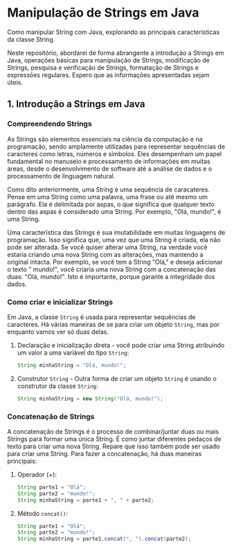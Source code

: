 # Manipulação de Strings em Java
Como manipular String com Java, explorando as principais características da classe String.

Neste repositório, abordarei de forma abrangente a introdução a Strings em Java, operações básicas para manipulação de Strings, modificação de Strings, pesquisa e verificação de Strings, formatação de Strings e expressões regulares. Espero que as informações apresentadas sejam úteis.



## 1. Introdução a Strings em Java


### Compreendendo Strings
As Strings são elementos essenciais na ciência da computação e na programação, sendo amplamente utilizadas para representar sequências de caracteres como letras, números e símbolos. Eles desempenham um papel fundamental no manuseio e processamento de informações em muitas áreas, desde o desenvolvimento de software até a análise de dados e o processamento de linguagem natural.

Como dito anteriormente, uma String é uma sequência de caracateres. Pense em uma String como uma palavra, uma frase ou até mesmo um parágrafo. Ela é delimitada por aspas, o que significa que qualquer texto dentro das aspas é considerado uma String. Por exemplo, "Olá, mundo!", é uma String.

Uma característica das Strings é sua imutabilidade em muitas linguagens de programação. Isso significa que, uma vez que uma String é criada, ela não pode ser alterada. Se você quiser alterar uma String, na verdade você estaria criando uma nova String com as alterações, mas mantendo a original intacta. Por exemplo, se você tem a String "Olá," e deseja adicionar o texto " mundo!", você criaria uma nova String com a concatenação das duas: "Olá, mundo!". Isto é importante, porque garante a integridade dos dados.


### Como criar e inicializar Strings
Em Java, a classe `String` é usada para representar sequências de caracteres. Há várias maneiras de se para criar um objeto `String`, mas por enquanto vamos ver só duas delas.

1. Declaração e inicialização direta - você pode criar uma String atribuindo um valor a uma variável do tipo `String`:

    ``` Java
    String minhaString = "Olá, mundo!";
    ```
    
2. Construtor `String` - Outra forma de criar um objeto `String` é usando o construtor da classe `String`:

    ``` Java
    String minhaString = new String("Olá, mundo!");
    ```
    
 
### Concatenação de Strings
A concatenação de Strings é o processo de combinar/juntar duas ou mais Strings para formar uma única String. É como juntar diferentes pedaços de texto para criar uma nova String. Repare que isso também pode ser usado para criar uma String. Para fazer a concatenação, há duas maneiras principais:

1. Operador (+):

    ``` Java
    String parte1 = "Olá";
    String parte2 = "mundo!";
    String minhaString = parte1 + ", " + parte2;
    ```

3. Método `concat()`:

    ``` Java
    String parte1 = "Olá";
    String parte2 = "mundo!";
    String minhaString = parte1.concat(", ").concat(parte2);
    ```
